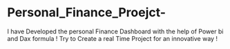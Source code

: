 # Personal_Finance_Proejct-
I have Developed the personal Finance Dashboard with the help of  Power bi and Dax formula ! Try to Create a real Time Project for an innovative way !
